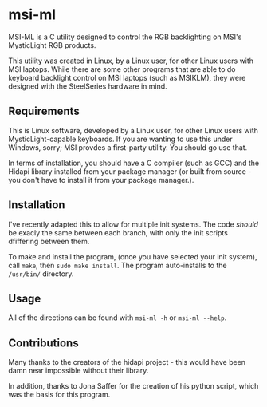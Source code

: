 # msi-ml
MSI-ML is a C utility designed to control the RGB backlighting on MSI's MysticLight RGB products.

This utility was created in Linux, by a Linux user, for other Linux users with MSI laptops. While there are some other programs that are able to do keyboard backlight control on MSI laptops (such as MSIKLM), they were designed with the SteelSeries hardware in mind.


## Requirements
This is Linux software, developed by a Linux user, for other Linux users with MysticLight-capable keyboards. If you are wanting to use this under Windows, 
sorry; MSI provdes a first-party utility. You should go use that.

In terms of installation, you should have a C compiler (such as GCC) and the Hidapi library installed from your package manager (or built from source - you don't have to install it from your package manager.). 


## Installation
I've recently adapted this to allow for multiple init systems. The code *should* be exacly the same between each branch, with only the init scripts dfiffering between them.

To make and install the program, (once you have selected your init system), call `make`, then `sudo make install`. The program auto-installs to the `/usr/bin/` directory.


## Usage
All of the directions can be found with `msi-ml -h` or `msi-ml --help`.


## Contributions
Many thanks to the creators of the hidapi project - this would have been damn near impossible without their library.

In addition, thanks to Jona Saffer for the creation of his python script, which was the basis for this program.
